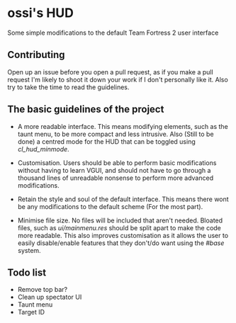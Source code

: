 # ossi's HUD
Some simple modifications to the default Team Fortress 2 user interface

## Contributing
Open up an issue before you open a pull request, as if you make a pull request I'm likely to shoot it down your work if I don't personally like it. Also try to take the time to read the guidelines.

## The basic guidelines of the project
* A more readable interface. This means modifying elements, such as the taunt menu, to be more compact and less intrusive. Also (Still to be done) a centred mode for the HUD that can be toggled using *cl_hud_minmode*.

* Customisation. Users should be able to perform basic modifications without having to learn VGUI, and should not have to go through a thousand lines of unreadable nonsense to perform more advanced modifications.

* Retain the style and soul of the default interface. This means there wont be any modifications to the default scheme (For the most part).

* Minimise file size. No files will be included that aren't needed. Bloated files, such as *ui/mainmenu.res* should be split apart to make the code more readable. This also improves customisation as it allows the user to easily disable/enable features that they don't/do want using the *#base* system.

## Todo list
* Remove top bar?
* Clean up spectator UI
* Taunt menu
* Target ID
